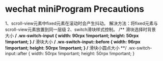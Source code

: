 # wechat miniProgram Precautions
1、scroll-view元素中fixed元素在滚动时会产生抖动。
解决方法：将fixed元素与scroll-view元素放置到同一层级
2、switch滑块样式控制。
/** 滑块选择时背景大小 **/
.wx-switch-input { 
  width: 90rpx !important;
  height: 50rpx !important;
}
/** 滑块大小 **/
.wx-switch-input::before {
  width: 96rpx !important;
  height: 50rpx !important;
}
/** 滑块小圆点大小 **/
.wx-switch-input::after {
  width: 50rpx !important;
  height: 50rpx !important;
}
